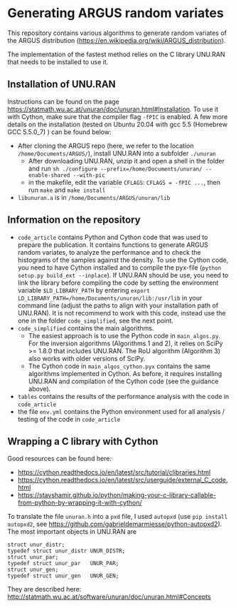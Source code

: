 # Generating ARGUS random variates

This repository contains various algorithms to generate random variates of the ARGUS distribution (https://en.wikipedia.org/wiki/ARGUS_distribution).

The implementation of the fastest method relies on the C library UNU.RAN that needs to be installed to use it. 

## Installation of UNU.RAN

Instructions can be found on the page https://statmath.wu.ac.at/unuran/doc/unuran.html#Installation. To use it with Cython, make sure that the compiler flag `-fPIC` is enabled. A few more details on the installation (tested on Ubuntu 20.04 with gcc 5.5 (Homebrew GCC 5.5.0_7) ) can be found below:

- After cloning the ARGUS repo (here, we refer to the location `/home/Documents/ARGUS/`), install UNU.RAN into a subfolder `./unuran`
  - After downloading UNU.RAN, unzip it and open a shell in the folder and run `sh ./configure --prefix=/home/Documents/unuran/ --enable-shared --with-pic`
  - in the makefile, edit the variable `CFLAGS`: `CFLAGS = -fPIC ...`, then run `make` and `make install`
- `libunuran.a` is in `/home/Documents/ARGUS/unuran/lib`

## Information on the repository

- `code_article` contains Python and Cython code that was used to prepare the publication. It contains functions to generate ARGUS random variates, to analyze the performance and to check the histograms of the samples against the density. To use the Cython code, you need to have Cython installed and to compile the pyx-file (`python setup.py build_ext --inplace`). If UNU.RAN should be use, you need to link the library before compiling the code by setting the environment variable `$LD_LIBRARY_PATH` by entering `export LD_LIBRARY_PATH=/home/Documents/unuran/lib:/usr/lib` in your command line (adjust the paths to align with your installation path of UNU.RAN). It is not recommend to work with this code, instead use the one in the folder `code_simplified`, see the next point.
- `code_simplified` contains the main algorithms.
  - The easiest approach is to use the Python code in `main_algos.py`. For the inversion algorithms (Algorithms 1 and 2), it relies on SciPy >= 1.8.0 that includes UNU.RAN. The RoU algorithm (Algorithm 3) also works with older versions of SciPy.
  - The Cython code in `main_algos_cython.pyx` contains the same algorithms implemented in Cython. As before, it requires installing UNU.RAN and compilation of the Cython code (see the guidance above).
- `tables` contains the results of the performance analysis with the code in `code_article`
- the file `env.yml` contains the Python environment used for all analysis / testing of the code in `code_article`

## Wrapping a C library with Cython

Good resources can be found here:

- https://cython.readthedocs.io/en/latest/src/tutorial/clibraries.html
- https://cython.readthedocs.io/en/latest/src/userguide/external_C_code.html
- https://stavshamir.github.io/python/making-your-c-library-callable-from-python-by-wrapping-it-with-cython/

To translate the file `unuran.h` into a `pxd` file, I used `autopxd` (use `pip install autopxd2`, see https://github.com/gabrieldemarmiesse/python-autopxd2). The most important objects in UNU.RAN are

```
struct unur_distr;                       
typedef struct unur_distr UNUR_DISTR;
struct unur_par;                         
typedef struct unur_par   UNUR_PAR;
struct unur_gen;                         
typedef struct unur_gen   UNUR_GEN;
```

They are described here: http://statmath.wu.ac.at/software/unuran/doc/unuran.html#Concepts
